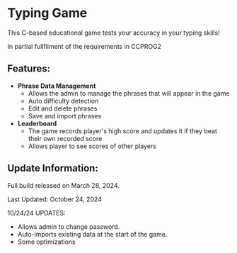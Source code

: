 
# Typing Game

This C-based educational game tests your accuracy in your typing skills!

In partial fullfilment of the requirements in CCPROG2




## Features:
- **Phrase Data Management**
    - Allows the admin to manage the phrases that will appear in the game
    - Auto difficulty detection
    - Edit and delete phrases
    - Save and import phrases
- **Leaderboard**
    - The game records player's high score and updates it if they beat their own recorded score
    - Allows player to see scores of other players





## Update Information:
Full build released on March 28, 2024.

Last Updated: October 24, 2024

10/24/24 UPDATES:
- Allows admin to change password.
- Auto-imports existing data at the start of the game.
- Some optimizations
